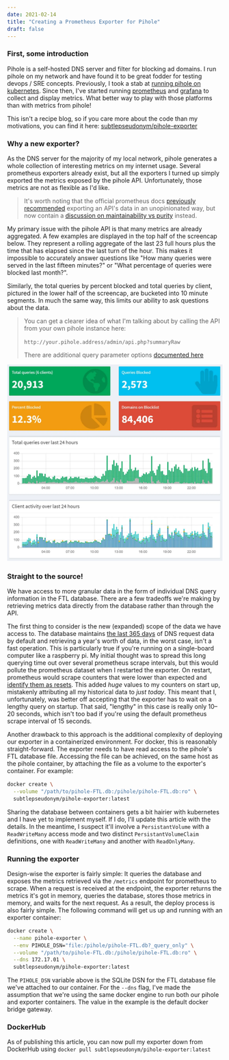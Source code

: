 ```yaml
---
date: 2021-02-14
title: "Creating a Prometheus Exporter for Pihole"
draft: false
---
```

### First, some introduction

Pihole is a self-hosted DNS server and filter for blocking ad domains. I run pihole on my network and have found it to be great fodder for testing devops / SRE concepts. Previously, I took a stab at [running pihole on kubernetes](/articles/pihole-on-k8s). Since then, I've started running [prometheus](https://prometheus.io/) and [grafana](https://grafana.com/) to collect and display metrics. What better way to play with those platforms than with metrics from pihole!

This isn't a recipe blog, so if you care more about the code than my motivations, you can find it here: [subtlepseudonym/pihole-exporter](https://github.com/subtlepseudonym/pihole-exporter)

### Why a new exporter?
As the DNS server for the majority of my local network, pihole generates a whole collection of interesting metrics on my internet usage. Several prometheus exporters already exist, but all the exporters I turned up simply exported the metrics exposed by the pihole API. Unfortunately, those metrics are not as flexible as I'd like.

> It's worth noting that the official prometheus docs [previously recommended](https://github.com/prometheus-net/prometheus-net/issues/63#issuecomment-360070401) exporting an API's data in an unopinionated way, but now contain a [discussion on maintainability vs purity](https://prometheus.io/docs/instrumenting/writing_exporters/#maintainability-and-purity) instead.

My primary issue with the pihole API is that many metrics are already aggregated. A few examples are displayed in the top half of the screencap below. They represent a rolling aggregate of the last 23 full hours plus the time that has elapsed since the last turn of the hour. This makes it impossible to accurately answer questions like "How many queries were served in the last fifteen minutes?" or "What percentage of queries were blocked last month?".

Similarly, the total queries by percent blocked and total queries by client, pictured in the lower half of the screencap, are bucketed into 10 minute segments. In much the same way, this limits our ability to ask questions about the data.

> You can get a clearer idea of what I'm talking about by calling the API from your own pihole instance here:
>
> `http://your.pihole.address/admin/api.php?summaryRaw`
>
> There are additional query parameter options [documented here](https://discourse.pi-hole.net/t/pi-hole-api/1863)

![screenshot of the pihole dashboard](pihole-dashboard.webp)

### Straight to the source!

We have access to more granular data in the form of individual DNS query information in the FTL database. There are a few tradeoffs we're making by retrieving metrics data directly from the database rather than through the API.

The first thing to consider is the new (expanded) scope of the data we have access to. The database maintains [the last 365 days](https://docs.pi-hole.net/ftldns/configfile/#maxdbdays) of DNS request data by default and retrieving a year's worth of data, in the worst case, isn't a fast operation. This is particularly true if you're running on a single-board computer like a raspberry pi. My initial thought was to spread this long querying time out over several prometheus scrape intervals, but this would pollute the prometheus dataset when I restarted the exporter. On restart, prometheus would scrape counters that were lower than expected and [identify them as resets](https://www.robustperception.io/how-does-a-prometheus-counter-work). This added _huge_ values to my counters on start up, mistakenly attributing all my historical data to _just today_. This meant that I, unfortunately, was better off accepting that the exporter has to wait on a lengthy query on startup. That said, "lengthy" in this case is really only 10–20 seconds, which isn't too bad if you're using the default prometheus scrape interval of 15 seconds.

Another drawback to this approach is the additional complexity of deploying our exporter in a containerized environment. For docker, this is reasonably straight-forward. The exporter needs to have read access to the pihole's FTL database file. Accessing the file can be achieved, on the same host as the pihole container, by attaching the file as a volume to the exporter's container. For example:

```bash
docker create \
  --volume "/path/to/pihole-FTL.db:/pihole/pihole-FTL.db:ro" \
  subtlepseudonym/pihole-exporter:latest
```

Sharing the database between containers gets a bit hairier with kubernetes and I have yet to implement myself. If I do, I'll update this article with the details. In the meantime, I suspect it'll involve a `PersistantVolume` with a `ReadWriteMany` access mode and two distinct `PersistantVolumeClaim` definitions, one with `ReadWriteMany` and another with `ReadOnlyMany`.

### Running the exporter

Design-wise the exporter is fairly simple: It queries the database and exposes the metrics retrieved via the `/metrics` endpoint for prometheus to scrape. When a request is received at the endpoint, the exporter returns the metrics it's got in memory, queries the database, stores those metrics in memory, and waits for the next request. As a result, the deploy process is also fairly simple. The following command will get us up and running with an exporter container:

```bash
docker create \
  --name pihole-exporter \
  --env PIHOLE_DSN="file:/pihole/pihole-FTL.db?_query_only" \
  --volume "/path/to/pihole-FTL.db:/pihole/pihole-FTL.db:ro" \
  --dns 172.17.01 \
  subtlepseudonym/pihole-exporter:latest
```

The `PIHOLE_DSN` variable above is the SQLite DSN for the FTL database file we've attached to our container.
For the `--dns` flag, I've made the assumption that we're using the same docker engine to run both our pihole and exporter containers. The value in the example is the default docker bridge gateway.

### DockerHub

As of publishing this article, you can now pull my exporter down from DockerHub using `docker pull subtlepseudonym/pihole-exporter:latest`
